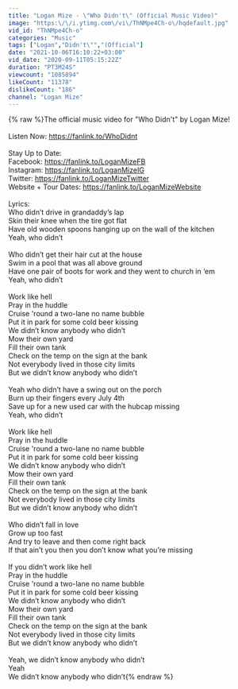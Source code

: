 ```yaml
---
title: "Logan Mize - \"Who Didn't\" (Official Music Video)"
image: "https:\/\/i.ytimg.com\/vi\/ThNMpe4Ch-o\/hqdefault.jpg"
vid_id: "ThNMpe4Ch-o"
categories: "Music"
tags: ["Logan","Didn't\"","(Official"]
date: "2021-10-06T16:10:22+03:00"
vid_date: "2020-09-11T05:15:22Z"
duration: "PT3M24S"
viewcount: "1085894"
likeCount: "11378"
dislikeCount: "186"
channel: "Logan Mize"
---
```

{% raw %}The official music video for &quot;Who Didn't&quot; by Logan Mize!<br /><br />Listen Now: <a rel="nofollow" target="blank" href="https://fanlink.to/WhoDidnt">https://fanlink.to/WhoDidnt</a><br /><br />Stay Up to Date:<br />Facebook: <a rel="nofollow" target="blank" href="https://fanlink.to/LoganMizeFB">https://fanlink.to/LoganMizeFB</a><br />Instagram: <a rel="nofollow" target="blank" href="https://fanlink.to/LoganMizeIG">https://fanlink.to/LoganMizeIG</a><br />Twitter:  <a rel="nofollow" target="blank" href="https://fanlink.to/LoganMizeTwitter">https://fanlink.to/LoganMizeTwitter</a><br />Website + Tour Dates: <a rel="nofollow" target="blank" href="https://fanlink.to/LoganMizeWebsite">https://fanlink.to/LoganMizeWebsite</a><br /><br />Lyrics:<br />Who didn’t drive in grandaddy’s lap <br />Skin their knee when the tire got flat<br />Have old wooden spoons hanging up on the wall of the kitchen<br />Yeah, who didn’t<br /><br />Who didn’t get their hair cut at the house<br />Swim in a pool that was all above ground <br />Have one pair of boots for work and they went to church in ‘em <br />Yeah, who didn’t<br /><br />Work like hell <br />Pray in the huddle <br />Cruise 'round a two-lane no name bubble <br />Put it in park for some cold beer kissing <br />We didn’t know anybody who didn’t <br />Mow their own yard <br />Fill their own tank <br />Check on the temp on the sign at the bank<br />Not everybody lived in those city limits <br />But we didn’t know anybody who didn’t <br /><br />Yeah who didn’t have a swing out on the porch <br />Burn up their fingers every July 4th<br />Save up for a new used car with the hubcap missing<br />Yeah, who didn’t<br /><br />Work like hell <br />Pray in the huddle <br />Cruise 'round a two-lane no name bubble <br />Put it in park for some cold beer kissing <br />We didn’t know anybody who didn’t <br />Mow their own yard <br />Fill their own tank <br />Check on the temp on the sign at the bank<br />Not everybody lived in those city limits <br />But we didn’t know anybody who didn’t <br /><br />Who didn’t fall in love<br />Grow up too fast<br />And try to leave and then come right back<br />If that ain’t you then you don’t know what you’re missing <br /><br />If you didn’t work like hell <br />Pray in the huddle <br />Cruise 'round a two-lane no name bubble <br />Put it in park for some cold beer kissing <br />We didn’t know anybody who didn’t <br />Mow their own yard <br />Fill their own tank <br />Check on the temp on the sign at the bank<br />Not everybody lived in those city limits <br />But we didn’t know anybody who didn’t <br /><br />Yeah, we didn’t know anybody who didn’t<br />Yeah<br />We didn’t know anybody who didn’t{% endraw %}
